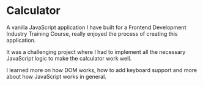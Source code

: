 # Calculator

A vanilla JavaScript application I have built for a Frontend Development Industry Training Course, really enjoyed the process of creating this application.

It was a challenging project where I had to implement all the necessary JavaScript logic to make the calculator work well.

I learned more on how DOM works, how to add keyboard support and more about how JavaScript works in general.
